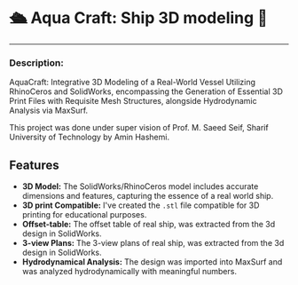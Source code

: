 # 🛳️ Aqua Craft: Ship 3D modeling 🌊
---

### Description:

AquaCraft: Integrative 3D Modeling of a Real-World Vessel Utilizing RhinoCeros and SolidWorks, encompassing the Generation of Essential 3D Print Files with Requisite Mesh Structures, alongside Hydrodynamic Analysis via MaxSurf.

This project was done under super vision of Prof. M. Saeed Seif, Sharif University of Technology by Amin Hashemi.

## Features

- **3D Model:** The SolidWorks/RhinoCeros model includes accurate dimensions and features, capturing the essence of a real world ship.
- **3D print Compatible:** I've created the `.stl` file compatible for 3D printing for educational purposes.
- **Offset-table:** The offset table of real ship, was extracted from the 3d design in SolidWorks.
- **3-view Plans:** The 3-view plans of real ship, was extracted from the 3d design in SolidWorks.
- **Hydrodynamical Analysis:** The design was imported into MaxSurf and was analyzed hydrodynamically with meaningful numbers.

